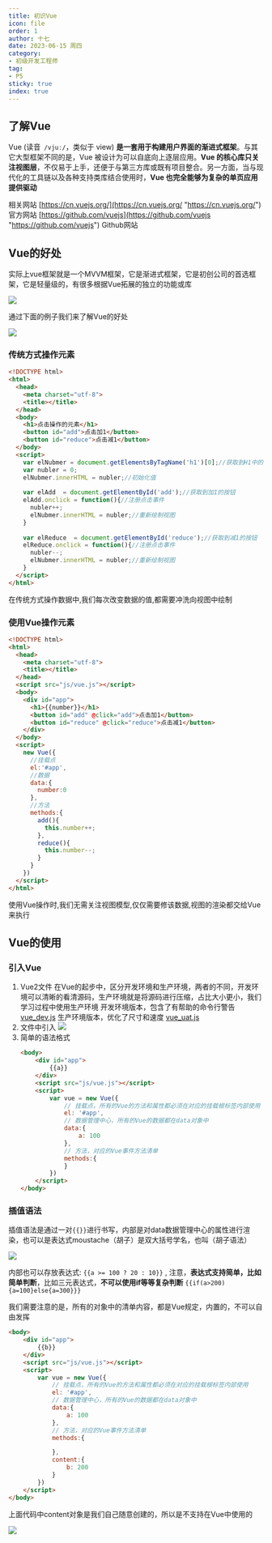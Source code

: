 ```yaml
---
title: 初识Vue
icon: file
order: 1
author: 十七
date: 2023-06-15 周四
category:
- 初级开发工程师
tag:
- P5
sticky: true
index: true
---
```



## 了解Vue

Vue (读音` /vjuː/`，类似于 view) **是一套用于构建用户界面的渐进式框架**。与其它大型框架不同的是，Vue 被设计为可以自底向上逐层应用。**Vue 的核心库只关注视图层**，不仅易于上手，还便于与第三方库或既有项目整合。另一方面，当与现代化的工具链以及各种支持类库结合使用时，**Vue 也完全能够为复杂的单页应用提供驱动**

相关网站
[https://cn.vuejs.org/](https://cn.vuejs.org/ "https://cn.vuejs.org/") 官方网站
[https://github.com/vuejs](https://github.com/vuejs "https://github.com/vuejs")  Github网站

## Vue的好处

实际上vue框架就是一个MVVM框架，它是渐进式框架，它是初创公司的首选框架，它是轻量级的，有很多根据Vue拓展的独立的功能或库

![](./image/image_v8gN7AyDP4.png)

通过下面的例子我们来了解Vue的好处

![](./image/image_LjGzgjFcJH.png)

### 传统方式操作元素

```html
<!DOCTYPE html>
<html>
  <head>
    <meta charset="utf-8">
    <title></title>
  </head>
  <body>
    <h1>点击操作的元素</h1>
    <button id="add">点击加1</button>
    <button id="reduce">点击减1</button>
  </body>
  <script>
    var elNubmer = document.getElementsByTagName('h1')[0];//获取到H1中的元素
    var nubler = 0;
    elNubmer.innerHTML = nubler;//初始化值
    
    var elAdd  = document.getElementById('add');//获取到加1的按钮
    elAdd.onclick = function(){//注册点击事件
      nubler++;
      elNubmer.innerHTML = nubler;//重新绘制视图
    }
    
    var elReduce  = document.getElementById('reduce');//获取到减1的按钮
    elReduce.onclick = function(){//注册点击事件
      nubler--;
      elNubmer.innerHTML = nubler;//重新绘制视图
    }  
  </script>
</html>
```

在传统方式操作数据中,我们每次改变数据的值,都需要冲洗向视图中绘制

### 使用Vue操作元素

```html
<!DOCTYPE html>
<html>
  <head>
    <meta charset="utf-8">
    <title></title>
  </head>
  <script src="js/vue.js"></script>
  <body>
    <div id="app">
      <h1>{{number}}</h1>
      <button id="add" @click="add">点击加1</button>
      <button id="reduce" @click="reduce">点击减1</button>
    </div>
  </body>
  <script>
    new Vue({
      //挂载点
      el:'#app',
      //数据
      data:{
        number:0
      },
      //方法
      methods:{
        add(){
          this.number++;
        },
        reduce(){
          this.number--;
        }
      }
    })
  </script>
</html>
```

使用Vue操作时,我们无需关注视图模型,仅仅需要修该数据,视图的渲染都交给Vue来执行

## Vue的使用

### 引入Vue

1.  Vue2文件
    在Vue的起步中，区分开发环境和生产环境，两者的不同，开发环境可以清晰的看清源码，生产环境就是将源码进行压缩，占比大小更小，我们学习过程中使用生产环境
    开发环境版本，包含了有帮助的命令行警告
    [vue\_dev.js](file/vue_dev_BFFNRkiMkA.js)
    生产环境版本，优化了尺寸和速度
    [vue\_uat.js](file/vue_uat_BFAXhXjjx2.js)
2.  文件中引入
    ![](./image/image_BGuwDNlhqn.png)
3.  简单的语法格式
    ```html
    <body>
        <div id="app">
            {{a}}
        </div>
        <script src="js/vue.js"></script>
        <script>
            var vue = new Vue({
                // 挂载点，所有的Vue的方法和属性都必须在对应的挂载根标签内部使用
                el: '#app',
                // 数据管理中心，所有的Vue的数据都在data对象中
                data:{
                    a: 100
                },
                // 方法，对应的Vue事件方法清单
                methods:{
                }
            })
        </script>
    </body>
    ```

### 插值语法

插值语法是通过一对`{{}}`进行书写，内部是对data数据管理中心的属性进行渲染，也可以是表达式moustache（胡子）是双大括号学名，也叫（胡子语法）

![](./image/image_cWK0Bdndnh.png)

内部也可以存放表达式: `{{a >= 100 ? 20 : 10}}`  ,  注意，**表达式支持简单，比如简单判断**，比如三元表达式，**不可以使用if等等复杂判断** `{{if(a>200){a=100}else{a=300}}}`

我们需要注意的是，所有的对象中的清单内容，都是Vue规定，内置的，不可以自由发挥

```html
<body>
    <div id="app">
        {{b}}
    </div>
    <script src="js/vue.js"></script>
    <script>
        var vue = new Vue({
            // 挂载点，所有的Vue的方法和属性都必须在对应的挂载根标签内部使用
            el: '#app',
            // 数据管理中心，所有的Vue的数据都在data对象中
            data:{
                a: 100
            },
            // 方法，对应的Vue事件方法清单
            methods:{

            },
            content:{
                b: 200
            }
        })
    </script>
</body>
```

上面代码中content对象是我们自己随意创建的，所以是不支持在Vue中使用的

![](./image/image_DjZi8JjwCV.png)

